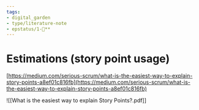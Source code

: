 ```yaml
---
tags: 
- digital_garden
- type/literature-note
- epstatus/1-🌱**
---
```

# Estimations (story point usage)

[https://medium.com/serious-scrum/what-is-the-easiest-way-to-explain-story-points-a8ef01c816fb](https://medium.com/serious-scrum/what-is-the-easiest-way-to-explain-story-points-a8ef01c816fb)

![[What is the easiest way to explain Story Points?.pdf]]